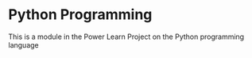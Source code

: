 # Python Programming

This is a module in the Power Learn Project on the Python programming language 